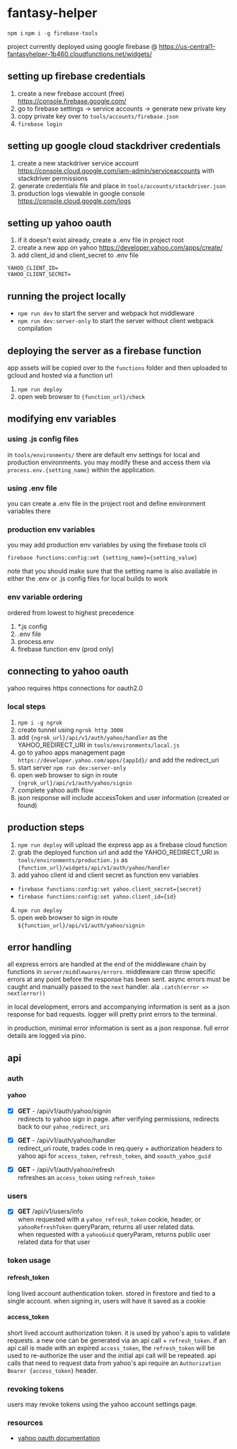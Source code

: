 # fantasy-helper #

`npm i`
`npm i -g firebase-tools`

project currently deployed using google firebase @ https://us-central1-fantasyhelper-1b460.cloudfunctions.net/widgets/

## setting up firebase credentials

1. create a new firebase account (free) https://console.firebase.google.com/
2. go to firebase settings -> service accounts -> generate new private key
3. copy private key over to `tools/accounts/firebase.json`
4. `firebase login`

## setting up google cloud stackdriver credentials

1. create a new stackdriver service account https://console.cloud.google.com/iam-admin/serviceaccounts with stackdriver permissions
2. generate credentials file and place in `tools/accounts/stackdriver.json`
4. production logs viewable in google console https://console.cloud.google.com/logs

## setting up yahoo oauth

1. if it doesn't exist already, create a .env file in project root
2. create a new app on yahoo https://developer.yahoo.com/apps/create/
3. add client_id and client_secret to .env file

```
YAHOO_CLIENT_ID=
YAHOO_CLIENT_SECRET=
```

## running the project locally

- `npm run dev` to start the server and webpack hot middleware
- `npm run dev:server-only` to start the server without client webpack compilation

## deploying the server as a firebase function

app assets will be copied over to the `functions` folder and then uploaded to gcloud and hosted via a function url

1. `npm run deploy`
3. open web browser to `{function_url}/check`

## modifying env variables

### using .js config files

in `tools/environments/` there are default env settings for local and production environments. you may modify these and access them via `process.env.{setting_name}` within the application.

### using .env file

you can create a .env file in the project root and define environment variables there

### production env variables

you may add production env variables by using the firebase tools cli

`firebase functions:config:set {setting_name}={setting_value}`

note that you should make sure that the setting name is also available in either the .env or .js config files for local builds to work

### env variable ordering

ordered from lowest to highest precedence

1. *.js config
2. .env file
3. process.env
4. firebase function env (prod only)

## connecting to yahoo oauth

yahoo requires https connections for oauth2.0

### local steps

1. `npm i -g ngrok`
2. create tunnel using `ngrok http 3000`
3. add `{ngrok_url}/api/v1/auth/yahoo/handler` as the YAHOO_REDIRECT_URI in `tools/environments/local.js`
4. go to yahoo apps management page `https://developer.yahoo.com/apps/{appId}/` and add the redirect_uri
5. start server `npm run dev:server-only`
6. open web browser to sign in route `{ngrok_url}/api/v1/auth/yahoo/signin`
7. complete yahoo auth flow
8. json response will include accessToken and user information (created or found)

## production steps

1. `npm run deploy` will upload the express app as a firebase cloud function
2. grab the deployed function url and add the YAHOO_REDIRECT_URI in `tools/environments/production.js` as `{function_url}/widgets/api/v1/auth/yahoo/handler`
3. add yahoo client id and client secret as function env variables
  - `firebase functions:config:set yahoo.client_secret={secret}`
  - `firebase functions:config:set yahoo.client_id={id}`
4. `npm run deploy`
5. open web browser to sign in route `${function_url}/api/v1/auth/yahoo/signin`

## error handling

all express errors are handled at the end of the middleware chain by functions in `server/middlewares/errors`. middleware can throw specific errors at any point before the response has been sent. async errors must be caught and manually passed to the `next` handler. ala `.catch(error => next(error))`

in local development, errors and accompanying information is sent as a json response for bad requests. logger will pretty print errors to the terminal.

in production, minimal error information is sent as a json response. full error details are logged via pino.

## api

### auth

#### yahoo

- [x] **GET** - /api/v1/auth/yahoo/signin  
redirects to yahoo sign in page. after verifying permissions, redirects back to our `yahoo_redirect_uri`

- [x] **GET** - /api/v1/auth/yahoo/handler  
redirect_uri route, trades code in req.query + authorization headers to yahoo api for `access_token`, `refresh_token`, and `xoauth_yahoo_guid`

- [x] **GET** - /api/v1/auth/yahoo/refresh  
refreshes an `access_token` using `refresh_token`

### users

- [x] **GET** /api/v1/users/info  
when requested with a `yahoo_refresh_token` cookie, header, or `yahooRefreshToken` queryParam, returns all user related data.  
when requested with a `yahooGuid` queryParam, returns public user related data for that user

### token usage

#### refresh_token

long lived account authentication token. stored in firestore and tied to a single account. when signing in, users will have it saved as a cookie

#### access_token

short lived account authorization token. it is used by yahoo's apis to validate requests. a new one can be generated via an api call + `refresh_token`. if an api call is made with an expired `access_token`, the `refresh_token` will be used to re-authorize the user and the initial api call will be repeated. api calls that need to request data from yahoo's api require an `Authorization Bearer {access_token}` header.

### revoking tokens

users may revoke tokens using the yahoo account settings page.

### resources

- [yahoo oauth documentation](https://developer.yahoo.com/oauth2/guide/)